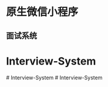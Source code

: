 # 原生微信小程序

## 面试系统

# Interview-System
#   I n t e r v i e w - S y s t e m  
 #   I n t e r v i e w - S y s t e m  
 